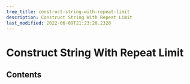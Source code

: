 ```yaml
---
tree_title: construct-string-with-repeat-limit
description: Construct String With Repeat Limit
last_modified: 2022-06-09T21:23:28.2328
---
```


# Construct String With Repeat Limit

## Contents
